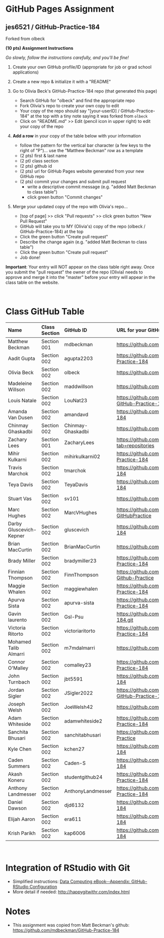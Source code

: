 
# GitHub Pages Assignment

## jes6521 / GitHub-Practice-184 
Forked from olbeck


**(10 pts) Assignment Instructions**

*Go slowly, follow the instructions carefully, and you'll be fine!*

1. Create your own GitHub profile/ID (appropriate for job or grad school applications)  
2. Create a new repo & initialize it with a "README" 
3. Go to Olivia Beck's GitHub-Practice-184 repo (that generated this page)  
    - Search GitHub for "olbeck" and find the appropriate repo
    - Fork Olivia's repo to create your own copy to edit
    - Your copy of the repo should say "[your-userID] / GitHub-Practice-184" at the top with a tiny note saying it was forked from `olbeck`
    - Click on "README.md" >> Edit (pencil icon in upper right) to edit your copy of the repo
4. **Add a row** in your copy of the table below with your information 
    - follow the pattern for the vertical bar character (a few keys to the right of "P")... use the "Matthew Beckman" row as a template
    - (2 pts) first & last name  
    - (2 pt)  class section
    - (2 pts) github id  
    - (2 pts) url for GitHub Pages website generated from your new GitHub repo
    - (2 pts) commit your changes and submit pull request
        - write a descriptive commit message (e.g. "added Matt Beckman to class table")
        - click green button "Commit changes"

5. Merge your updated copy of the repo with Olivia's repo...
    - [top of page] >> click "Pull requests" >> click green button "New Pull Request"
    - GitHub will take you to MY (Olivia's) copy of the repo (olbeck / GitHub-Practice-184) at the top
    - Click the green button "Create pull request"
    - Describe the change again (e.g. "added Matt Beckman to class table")
    - Click the green button "Create pull request"
    - Job done!
 
**Important**: Your entry will NOT appear on the class table right away.  Once you submit the "pull request" the owner of the repo (Olivia) needs to approve and merge it into the "master" before your entry will appear in the class table on the website. 

<br>


# Class GitHub Table 

| Name                    | Class Section     | GitHub ID            | URL for your GitHub repo                                 |  
|:------------------------|:------------------|:---------------------|:---------------------------------------------------------|
| Matthew Beckman         | Section 001       | mdbeckman            | https://github.com/mdbeckman/dcData                      |  
| Aadit Gupta             | Section 002       | agupta2203           | https://github.com/agupta2203/GitHub-Practice-184        |
| Olivia Beck             | Section 002       | olbeck               | https://github.com/olbeck/GitHub-Practice-184            |  
| Madeleine Willson       | Section 002       | maddwillson          | https://github.com/madddwillson                          |       
| Louis Natale            | Section 002       | LouNat23             | https://github.com/LouNat23/-LouNat23-GitHub-Practice-184|
| Amanda Van Dusen        | Section 002       | amandavd             | https://github.com/amandavd/GitHub-Practice-184          |
| Chinmay Ghaskadbi       | Section 002       | Chinmay-Ghaskadbi    | https://github.com/Chinmay-Ghaskadbi 
| Zachary Lees            | Section 001       | ZacharyLees          | https://github.com/ZacharyLees?tab=repositories          |       
| Mihir Kulkarni          | Section 002       | mihirkulkarni02      | https://github.com/mihirkulkarni02/GitHub-Practice-184   |
| Travis Marchok          | Section 002       | tmarchok             | https://github.com/tmarchok/GitHub-Practice-184          |     
| Teya Davis              | Section 002       | TeyaDavis            | https://github.com/TeyaDavis/GitHub-Practice-184         |  
| Stuart Vas              | Section 002       | sv101                | https://github.com/sv101/STAT184_HW1                     |  
| Marc Hughes             | Section 002       | MarcVHughes          | https://github.com/MarcVHughes/Homework1-GitHubPractice  |
| Darby Gluscevich-Kepner | Section 002       | gluscevich           | https://github.com/gluscevich/GitHub-Practice-184        |  
| Brian MacCurtin         | Section 002       | BrianMacCurtin       | https://github.com/BrianMacCurtin/HW1                    |
| Brady Miller            | Section 002       | bradymiller23        | https://github.com/bradymiller23/GitHub-Practice-184     |
| Finnian Thompson        | Section 002       | FinnThompson         | https://github.com/FinnThompson/Stat184-Github-Practice  |
| Maggie Whalen           | Section 002       | maggiewhalen         | https://github.com/maggiewhalen/GitHub-Practice-184      |   
| Apurva Sista            | Section 002       | apurva-sista         | https://github.com/apurva-sista/GitHub-Practice-184      |
| Gavin laurento          | Section 002       | Gsl-Psu              | https://github.com/Gsl-Psu/GitHub-Practice-184.git       |
| Victoria Ritorto        | Section 002       | victoriaritorto      | https://github.com/victoriaritorto/GitHub-Practice-184   |
| Mohamed Talib Almarri   | Section 002       | m7mdalmarri          | https://github.com/m7mdalmarri/HW-1                      |
| Connor O'Malley         | Section 002       | comalley23           | https://github.com/comalley23/GitHub-Practice-184        |
| John Turnbach           | Section 002       | jbt5591              | https://github.com/jbt5591/GitHub-Practice-184           |    
| Jordan Sigler           | Section 002       | JSigler2022          | https://github.com/JSigler2022/jes6521-GitHub-Practice-184 |
| Joseph Welsh            | Section 002       | JoeWelsh42           | https://github.com/JoeWelsh42/Github-Practice            |
| Adam Whiteside          | Section 002       | adamwhiteside2       | https://github.com/adamwhiteside2/GitHub-Practice-184    |
| Sanchita Bhusari        | Section 002       | sanchitabhusari      | https://github.com/sanchitabhusari/Github-Practice       |
| Kyle Chen               | Section 002       | kchen27              | https://github.com/kchen27/GitHub-Practice-184
| Caden Summers           | Section 002       | Caden-S              | https://github.com/Caden-S/GitHub-Practice-184           |
| Akash Koneru            | Section 002       | studentgithub24      | https://github.com/studentgithub24/GitHub-Practice-184   |  
| Anthony Landmesser      | Section 002       | AnthonyLandmesser    | https://github.com/AnthonyLandmesser/GitHub-Practice-184
| Daniel Dawson           | Section 002       | djd6132              | https://github.com/djd6132/GitHub-Practice-184           |
| Elijah Aaron            | Section 002       | era611               | https://github.com/era611/GitHub-Practice-184            |
| Krish Parikh            | Section 002       | kap6006              | https://github.com/kap6006/GitHub-Practice-184           |  

<br>

# Integration of RStudio with Git

- Simplified instructions: [Data Computing eBook--Appendix: GitHub-RStudio Configuration](https://dtkaplan.github.io/DataComputingEbook/appendix-github-rstudio-configuration.html#appendix-github-rstudio-configuration)  
- More detail if needed: <http://happygitwithr.com/index.html>

# Notes

- This assignment was copied from Matt Beckman's github: https://github.com/mdbeckman/GitHub-Practice-184

